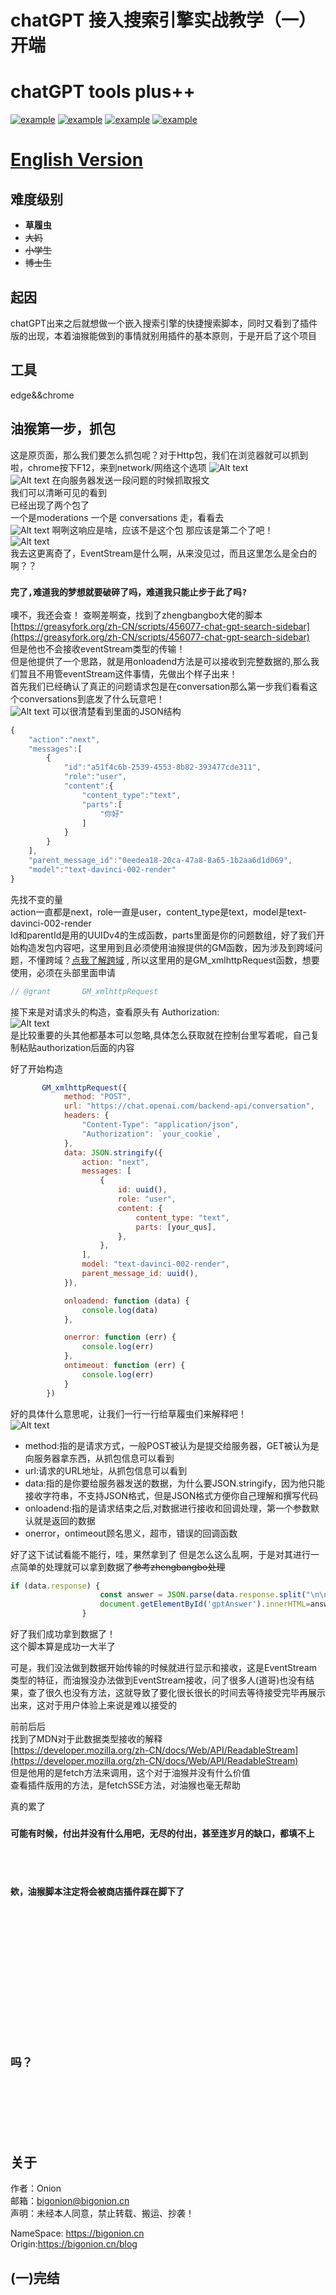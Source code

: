 # chatGPT 接入搜索引擎实战教学（一）开端
# chatGPT tools plus++
<a href="https://greasyfork.org/zh-CN/scripts/456131-chatgpt-tools-plus-cookie%E7%89%88"><img src="https://img.shields.io/badge/GreasyFork-v1.3.2-black.svg" alt="example"></a>  <a href="https://github.com/LiWeny16/chatGPT-tool-plus/blob/main/LICENSE"><img src="https://img.shields.io/badge/LICENSE-MIT-pink.svg" alt="example"></a>  <a href="https://github.com/LiWeny16/chatGPT-tool-plus"><img src="https://img.shields.io/badge/Link-Github-2.svg" alt="example"></a>
  <a href="https://scriptcat.org/script-show-page/756"><img src="https://img.shields.io/badge/ScriptCat-v1.3.2-blue.svg" alt="example"></a>

# [English Version](README-EnglishVer.md)
## 难度级别
+ **草履虫**
+ ~~大妈~~
+ ~~小学生~~
+ ~~博士生~~
## 起因
chatGPT出来之后就想做一个嵌入搜索引擎的快捷搜索脚本，同时又看到了插件版的出现，本着油猴能做到的事情就别用插件的基本原则，于是开启了这个项目
## 工具
edge&&chrome
## 油猴第一步，抓包<br>
这是原页面，那么我们要怎么抓包呢？对于Http包，我们在浏览器就可以抓到啦，chrome按下F12，来到network/网络这个选项
![Alt text](../source/sc1.png)<br>![Alt text](../source/zhuabao.png)
在向服务器发送一段问题的时候抓取报文  
我们可以清晰可见的看到  
已经出现了两个包了  
一个是moderations 一个是 conversations
走，看看去  
![Alt text](../source/moderations.png)
啊咧这响应是啥，应该不是这个包
那应该是第二个了吧！  
![Alt text](../source/convers.png)<br>
我去这更离奇了，EventStream是什么啊，从来没见过，而且这里怎么是全白的啊？？  

### `完了,难道我的梦想就要破碎了吗，难道我只能止步于此了吗?`
噢不，我还会查！
查啊差啊查，找到了zhengbangbo大佬的脚本  
[https://greasyfork.org/zh-CN/scripts/456077-chat-gpt-search-sidebar](https://greasyfork.org/zh-CN/scripts/456077-chat-gpt-search-sidebar)  
但是他也不会接收eventStream类型的传输！   
但是他提供了一个思路，就是用onloadend方法是可以接收到完整数据的,那么我们暂且不用管eventStream这件事情，先做出个样子出来！  
首先我们已经确认了真正的问题请求包是在conversation那么第一步我们看看这个conversations到底发了什么玩意吧！  
![Alt text](../source/request_conv.png)
可以很清楚看到里面的JSON结构
```js
{
    "action":"next",
    "messages":[
        {
            "id":"a51f4c6b-2539-4553-8b82-393477cde311",
            "role":"user",
            "content":{
                "content_type":"text",
                "parts":[
                    "你好"
                ]
            }
        }
    ],
    "parent_message_id":"0eedea18-20ca-47a8-8a65-1b2aa6d1d069",
    "model":"text-davinci-002-render"
}
```
先找不变的量  
action一直都是next，role一直是user，content_type是text，model是text-davinci-002-render  
Id和parentId是用的UUIDv4的生成函数，parts里面是你的问题数组，好了我们开始构造发包内容吧，这里用到且必须使用油猴提供的GM函数，因为涉及到跨域问题，不懂跨域？[点我了解跨域](https://blog.csdn.net/lambert310/article/details/51683775) , 所以这里用的是GM_xmlhttpRequest函数，想要使用，必须在头部里面申请
```js
// @grant       GM_xmlhttpRequest
```
接下来是对请求头的构造，查看原头有 Authorization:<br>![Alt text](../source/Author.png)  
是比较重要的头其他都基本可以忽略,具体怎么获取就在控制台里写着呢，自己复制粘贴authorization后面的内容  

好了开始构造
```js
       GM_xmlhttpRequest({
            method: "POST",
            url: "https://chat.openai.com/backend-api/conversation",
            headers: {
                "Content-Type": "application/json",
                "Authorization": `your_cookie`,
            },
            data: JSON.stringify({
                action: "next",
                messages: [
                    {
                        id: uuid(),
                        role: "user",
                        content: {
                            content_type: "text",
                            parts: [your_qus],
                        },
                    },
                ],
                model: "text-davinci-002-render",
                parent_message_id: uuid(),
            }),

            onloadend: function (data) {
                console.log(data)
            },

            onerror: function (err) {
                console.log(err)
            },
            ontimeout: function (err) {
                console.log(err)
            }
        })
```
好的具体什么意思呢，让我们一行一行给草履虫们来解释吧！  
![Alt text](../source/requestURL.png)
+ method:指的是请求方式，一般POST被认为是提交给服务器，GET被认为是向服务器拿东西，从抓包信息可以看到  
+ url:请求的URL地址，从抓包信息可以看到   
+ data:指的是你要给服务器发送的数据，为什么要JSON.stringify，因为他只能接收字符串，不支持JSON格式，但是JSON格式方便你自己理解和撰写代码  
+ onloadend:指的是请求结束之后,对数据进行接收和回调处理，第一个参数默认就是返回的数据
+ onerror，ontimeout顾名思义，超市，错误的回调函数  

好了这下试试看能不能行，哇，果然拿到了
但是怎么这么乱啊，于是对其进行一点简单的处理就可以拿到数据了~~参考zhengbangbo处理~~  
```js
if (data.response) {
                    const answer = JSON.parse(data.response.split("\n\n").slice(-3, -2)[0].slice(6)).message.content.parts[0]
                    document.getElementById('gptAnswer').innerHTML=answer
                }
```
好了我们成功拿到数据了！  
这个脚本算是成功一大半了  

可是，我们没法做到数据开始传输的时候就进行显示和接收，这是EventStream类型的特征，而油猴没办法做到EventStream接收，问了很多人(道哥)也没有结果，查了很久也没有方法，这就导致了要化很长很长的时间去等待接受完毕再展示出来，这对于用户体验上来说是难以接受的

前前后后    
找到了MDN对于此数据类型接收的解释    
[https://developer.mozilla.org/zh-CN/docs/Web/API/ReadableStream](https://developer.mozilla.org/zh-CN/docs/Web/API/ReadableStream)   
但是他用的是fetch方法来调用，这个对于油猴并没有什么价值    
查看插件版用的方法，是fetchSSE方法，对油猴也毫无帮助  

真的累了
### `可能有时候，付出并没有什么用吧，无尽的付出，甚至连岁月的缺口，都填不上`

<br>
<br>


### `欸，油猴脚本注定将会被商店插件踩在脚下了`


<br>
<br>
<br>
<br>
<br>
<br>
<br>
<br>
<br>
<br>
<br>
<br>

## `吗？`

<br>
<br>
<br>
<br>
<br>



## 关于
作者：Onion  
邮箱：bigonion@bigonion.cn  
声明：未经本人同意，禁止转载、搬运、抄袭！  

NameSpace: https://bigonion.cn  
Origin:https://bigonion.cn/blog   


## (一)完结